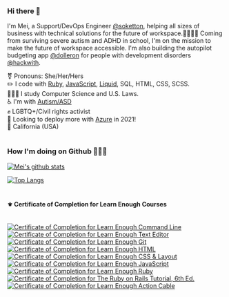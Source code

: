 <!--
**masaakifuruki/masaakifuruki** is a ✨ _special_ ✨ repository because its `README.md` (this file) appears on your GitHub profile.
-->

### Hi there 👋
I'm Mei, a Support/DevOps Engineer [@soketton](https://github.com/soketton), helping all sizes of business with technical solutions for the future of workspace.👩🏻‍💻🏡 Coming from surviving severe autism and ADHD in school, I'm on the mission to make the future of workspace accessible. I'm also building the autopilot budgeting app [@dolleron](https://github.com/dolleron) for people with development disorders [@hackwith](https://github.com/hackwith365).

 ⚧ Pronouns: She/Her/Hers
<br />
 ✏️ I code with [Ruby](https://www.ruby-lang.org/en/), [JavaScript](https://developer.mozilla.org/en-US/docs/Web/JavaScript), [Liquid](https://shopify.github.io/liquid/), SQL, HTML, CSS, SCSS.
<br />
 👩🏻‍🎓 I study Computer Science and U.S. Laws.
<br />
 ♿️ I'm with [Autism/ASD](https://www.who.int/news-room/fact-sheets/detail/autism-spectrum-disorders)
<br />
 ✊ LGBTQ+/Civil rights activist
<br />
🚀 Looking to deploy more with [Azure](https://azure.microsoft.com/en-us/) in 2021!
<br />
 🌈 California (USA)
<br />

#

### How I'm doing on Github 👩🏻‍💻

[![Mei's github stats](https://github-readme-stats.vercel.app/api?username=meiokubo&show_icons=true)](https://github.com/anuraghazra/github-readme-stats)

[![Top Langs](https://github-readme-stats.vercel.app/api/top-langs/?username=meiokubo&layout=compact)](https://github.com/anuraghazra/github-readme-stats)

#
#### ⚜️ Certificate of Completion for Learn Enough Courses
<br />
<a href="https://www.learnenough.com/certificates/mokubo"><img src="https://www.learnenough.com/certificates/mokubo/command-line-tutorial.svg" alt="Certificate of Completion for Learn Enough Command Line"></a><a href="https://www.learnenough.com/certificates/mokubo"><img src="https://www.learnenough.com/certificates/mokubo/text-editor-tutorial.svg" alt="Certificate of Completion for Learn Enough Text Editor"></a><a href="https://www.learnenough.com/certificates/mokubo"><img src="https://www.learnenough.com/certificates/mokubo/git-tutorial.svg" alt="Certificate of Completion for Learn Enough Git"></a><a href="https://www.learnenough.com/certificates/mokubo"><img src="https://www.learnenough.com/certificates/mokubo/html-tutorial.svg" alt="Certificate of Completion for Learn Enough HTML"></a><a href="https://www.learnenough.com/certificates/mokubo"><img src="https://www.learnenough.com/certificates/mokubo/css-and-layout-tutorial.svg" alt="Certificate of Completion for Learn Enough CSS &amp; Layout"></a><a href="https://www.learnenough.com/certificates/mokubo"><img src="https://www.learnenough.com/certificates/mokubo/javascript-tutorial.svg" alt="Certificate of Completion for Learn Enough JavaScript"></a><a href="https://www.learnenough.com/certificates/mokubo"><img src="https://www.learnenough.com/certificates/mokubo/ruby-tutorial.svg" alt="Certificate of Completion for Learn Enough Ruby"></a><a href="https://www.learnenough.com/certificates/mokubo"><img src="https://www.learnenough.com/certificates/mokubo/ruby-on-rails-6th-edition-tutorial.svg" alt="Certificate of Completion for The Ruby on Rails Tutorial, 6th Ed."></a><a href="https://www.learnenough.com/certificates/mokubo"><img src="https://www.learnenough.com/certificates/mokubo/action-cable-tutorial.svg" alt="Certificate of Completion for Learn Enough Action Cable"></a>
